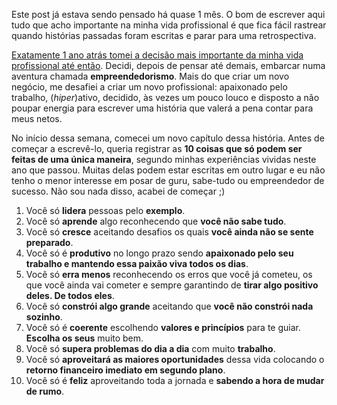 Este post já estava sendo pensado há quase 1 mês. O bom de escrever aqui tudo que acho importante na minha vida profissional é que fica fácil rastrear quando histórias passadas foram escritas e parar para uma retrospectiva.

[Exatamente 1 ano atrás tomei a decisão mais importante da minha vida profissional até então](http://gustavoveloso.posterous.com/a-hora-e-agora). Decidi, depois de pensar até demais, embarcar numa aventura chamada __empreendedorismo__. Mais do que criar um novo negócio, me desafiei a criar um novo profissional: apaixonado pelo trabalho, (_hiper_)ativo, decidido, às vezes um pouco louco e disposto a não poupar energia para escrever uma história que valerá a pena contar para meus netos.

No início dessa semana, comecei um novo capítulo dessa história. Antes de começar a escrevê-lo, queria registrar as __10 coisas que só podem ser feitas de uma única maneira__, segundo minhas experiências vividas neste ano que passou. Muitas delas podem estar escritas em outro lugar e eu não tenho o menor interesse em posar de guru, sabe-tudo ou empreendedor de sucesso. Não sou nada disso, acabei de começar ;)

1. Você só __lidera__ pessoas pelo __exemplo__.
2. Você só __aprende__ algo reconhecendo que __você não sabe tudo__.
3. Você só __cresce__ aceitando desafios os quais __você ainda não se sente preparado__.
4. Você só é __produtivo__ no longo prazo sendo __apaixonado pelo seu trabalho e mantendo essa paixão viva todos os dias__.
5. Você só __erra menos__ reconhecendo os erros que você já cometeu, os que você ainda vai cometer e sempre garantindo de __tirar algo positivo deles. De todos eles__.
6. Você só __constrói algo grande__ aceitando que __você não constrói nada sozinho__.
7. Você só é __coerente__ escolhendo __valores e princípios__ para te guiar. __Escolha os seus__ muito bem.
8. Você só __supera problemas do dia a dia__ com muito __trabalho__.
9. Você só __aproveitará as maiores oportunidades__ dessa vida colocando o __retorno financeiro imediato em segundo plano__.
10. Você só é __feliz__ aproveitando toda a jornada e __sabendo a hora de mudar de rumo__.
